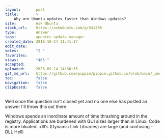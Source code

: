 ```yaml
---
layout:       post
title:        >
    Why are Ubuntu updates faster than Windows updates?
site:         Ask Ubuntu
stack_url:    https://askubuntu.com/q/841205
type:         Answer
tags:         updates update-manager
created_date: 2016-10-24 11:41:17
edit_date:    
votes:        "2 "
favorites:    
views:        "465 "
accepted:     
uploaded:     2023-09-14 14:30:15
git_md_url:   https://github.com/pippim/pippim.github.io/blob/main/_posts/2016/2016-10-24-Why-are-Ubuntu-updates-faster-than-Windows-updates_.md
toc:          false
navigation:   false
clipboard:    false
---
```


Well since the question isn't closed yet and no one else has posted an answer I'll throw this out there.

Windows spends an inordinate amount of time thrashing around in the registry. Applications are burdened with GUI sizes larger than in Linux. Code is more bloated. .dll's (Dynamic Link Libraries) are large (and confusing - DLL Hell)
